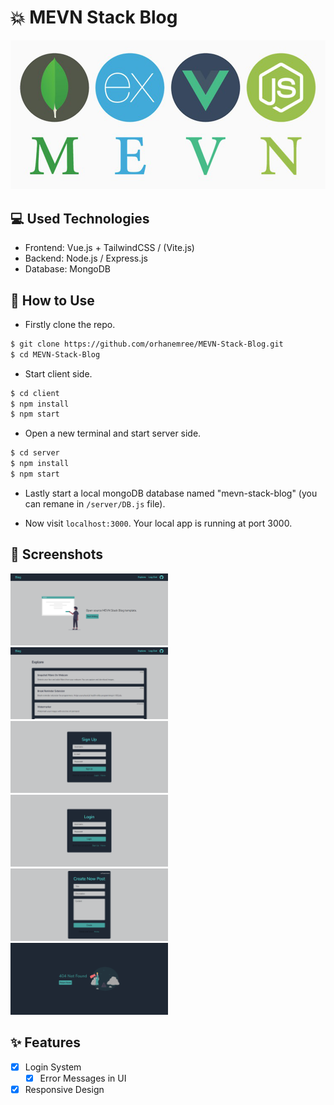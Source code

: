 # 💥 MEVN Stack Blog

<img src="./img/mevn-stack.png" alt="mevn stack">

## 💻 Used Technologies
* Frontend: Vue.js + TailwindCSS / (Vite.js)
* Backend: Node.js / Express.js
* Database: MongoDB

## 🧐 How to Use
* Firstly clone the repo.
````bash
$ git clone https://github.com/orhanemree/MEVN-Stack-Blog.git
$ cd MEVN-Stack-Blog
````
* Start client side.
````bash
$ cd client
$ npm install
$ npm start
````
* Open a new terminal and start server side.
````bash
$ cd server
$ npm install
$ npm start
````
* Lastly start a local mongoDB database named "mevn-stack-blog" (you can remane in ``/server/DB.js`` file).

* Now visit ``localhost:3000``. Your local app is running at port 3000.

## 📌 Screenshots
<img src="./img/home.png" alt="Home" style="width: 50%"> <br>
<img src="./img/explore.png" alt="Explore" style="width: 50%"> <br>
<img src="./img/signup.png" alt="Sign Up" style="width: 50%"> <br>
<img src="./img/login.png" alt="Login" style="width: 50%"> <br>
<img src="./img/create.png" alt="Create" style="width: 50%"> <br>
<img src="./img/404.png" alt="404" style="width: 50%">

## ✨ Features
* [x] Login System
  - [x] Error Messages in UI
* [x] Responsive Design
